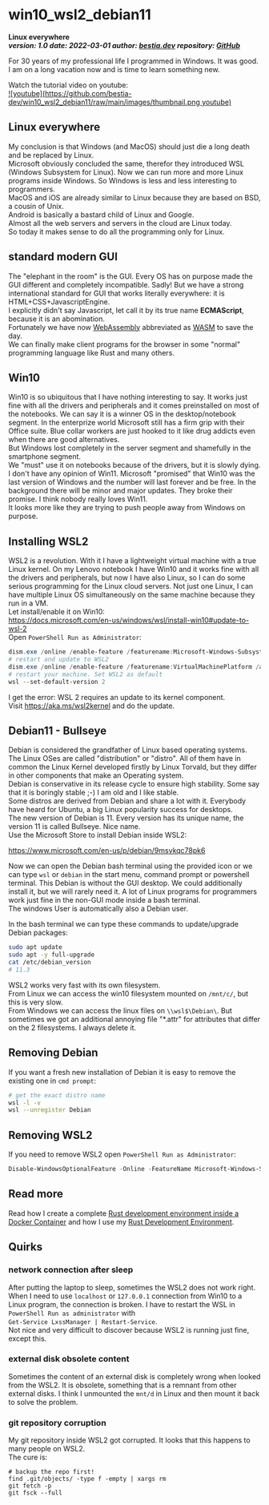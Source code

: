 # win10_wsl2_debian11

**Linux everywhere**  
***version: 1.0  date: 2022-03-01 author: [bestia.dev](https://bestia.dev) repository: [GitHub](https://github.com/bestia-dev/win10_wsl2_debian11)***  

For 30 years of my professional life I programmed in Windows. It was good.  
I am on a long vacation now and is time to learn something new.  

Watch the tutorial video on youtube:  
[![youtube](https://github.com/bestia-dev/win10_wsl2_debian11/raw/main/images/thumbnail.png youtube)](https://bestia.dev/youtube/win10_wsl2_debian11.html)

## Linux everywhere

My conclusion is that Windows (and MacOS) should just die a long death and be replaced by Linux.  
Microsoft obviously concluded the same, therefor they introduced WSL (Windows Subsystem for Linux). Now we can run more and more Linux programs inside Windows. So Windows is less and less interesting to programmers.  
MacOS and iOS are already similar to Linux because they are based on BSD, a cousin of Unix.  
Android is basically a bastard child of Linux and Google.  
Almost all the web servers and servers in the cloud are Linux today.  
So today it makes sense to do all the programming only for Linux.  

## standard modern GUI

The "elephant in the room" is the GUI. Every OS has on purpose made the GUI different and completely incompatible. Sadly!
But we have a strong international standard for GUI that works literally everywhere: it is HTML+CSS+JavascriptEngine.  
I explicitly didn't say Javascript, let call it by its true name **ECMAScript**, because it is an abomination.  
Fortunately we have now [WebAssembly](https://developer.mozilla.org/en-US/docs/WebAssembly) abbreviated as [WASM](https://webassembly.org/) to save the day.  
We can finally make client programs for the browser in some "normal" programming language like Rust and many others.

## Win10

Win10 is so ubiquitous that I have nothing interesting to say. It works just fine with all the drivers and peripherals and it comes preinstalled on most of the notebooks. We can say it is a winner OS in the desktop/notebook segment. In the enterprize world Microsoft still has a firm grip with their Office suite. Blue collar workers are just hooked to it like drug addicts even when there are good alternatives.  
But Windows lost completely in the server segment and shamefully in the smartphone segment.  
We "must" use it on notebooks because of the drivers, but it is slowly dying.  
I don't have any opinion of Win11. Microsoft "promised" that Win10 was the last version of Windows and the number will last forever and be free. In the background there will be minor and major updates. They broke their promise. I think nobody really loves Win11.  
It looks more like they are trying to push people away from Windows on purpose.  

## Installing WSL2  
  
WSL2 is a revolution. With it I have a lightweight virtual machine with a true Linux kernel. On my Lenovo notebook I have Win10 and it works fine with all the drivers and peripherals, but now I have also Linux, so I can do some serious programming for the Linux cloud servers. Not just one Linux, I can have multiple Linux OS simultaneously on the same machine because they run in a VM.  
Let install/enable it on Win10:  
<https://docs.microsoft.com/en-us/windows/wsl/install-win10#update-to-wsl-2>  
Open `PowerShell Run as Administrator`:  

```powershell
dism.exe /online /enable-feature /featurename:Microsoft-Windows-Subsystem-Linux /all /norestart
# restart and update to WSL2
dism.exe /online /enable-feature /featurename:VirtualMachinePlatform /all /norestart
# restart your machine. Set WSL2 as default
wsl --set-default-version 2
```

I get the error: WSL 2 requires an update to its kernel component.  
Visit <https://aka.ms/wsl2kernel> and do the update.  

## Debian11 - Bullseye

Debian is considered the grandfather of Linux based operating systems. The Linux OSes are called "distribution" or "distro". All of them have in common the Linux Kernel developed firstly by Linux Torvald, but they differ in other components that make an Operating system.  
Debian is conservative in its release cycle to ensure high stability. Some say that it is boringly stable ;-) I am old and I like stable.  
Some distros are derived from Debian and share a lot with it. Everybody have heard for Ubuntu, a big Linux popularity success for desktops.  
The new version of Debian is 11. Every version has its unique name, the version 11 is called Bullseye. Nice name.  
Use the Microsoft Store to install Debian inside WSL2:  

<https://www.microsoft.com/en-us/p/debian/9msvkqc78pk6>  

Now we can open the Debian bash terminal using the provided icon or we can type `wsl` or `debian` in the start menu, command prompt or powershell terminal. This Debian is without the GUI desktop. We could additionally install it, but we will rarely need it. A lot of Linux programs for programmers work just fine in the non-GUI mode inside a bash terminal.  
The windows User is automatically also a Debian user.  

In the bash terminal we can type these commands to update/upgrade Debian packages:  

```bash
sudo apt update
sudo apt -y full-upgrade
cat /etc/debian_version
# 11.3
```

WSL2 works very fast with its own filesystem.  
From Linux we can access the win10 filesystem mounted on `/mnt/c/`, but this is very slow.  
From Windows we can access the linux files on `\\wsl$\Debian\`.  But sometimes we got an additional annoying file "*.attr" for attributes that differ on the 2 filesystems. I always delete it.  

## Removing Debian

If you want a fresh new installation of Debian it is easy to remove the existing one in `cmd prompt`:

```bash
# get the exact distro name
wsl -l -v
wsl --unregister Debian
```

## Removing WSL2

If you need to remove WSL2 open `PowerShell Run as Administrator`:

```powershell
Disable-WindowsOptionalFeature -Online -FeatureName Microsoft-Windows-Subsystem-Linux
```

## Read more

Read how I create a complete [Rust development environment inside a Docker Container](https://github.com/bestia-dev/docker_rust_development) and how I use my [Rust Development Environment](https://github.com/bestia-dev/development_environment).  

## Quirks

### network connection after sleep

After putting the laptop to sleep, sometimes the WSL2 does not work right. When I need to use `localhost` or `127.0.0.1` connection from Win10 to a Linux program, the connection is broken. I have to restart the WSL in `PowerShell Run as administrator` with  
`Get-Service LxssManager | Restart-Service`.  
Not nice and very difficult to discover because WSL2 is running just fine, except this.  

### external disk obsolete content

Sometimes the content of an external disk is completely wrong when looked from the WSL2. It is obsolete, something that is a remnant from other external disks. I think I unmounted the `mnt/d` in Linux and then mount it back to solve the problem.  

### git repository corruption

My git repository inside WSL2 got corrupted. It looks that this happens to many people on WSL2.  
The cure is:  

```batch
# backup the repo first!
find .git/objects/ -type f -empty | xargs rm
git fetch -p
git fsck --full
```

